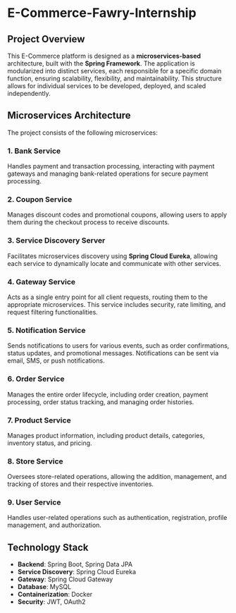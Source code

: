 # E-Commerce-Fawry-Internship

## Project Overview
This E-Commerce platform is designed as a **microservices-based** architecture, built with the **Spring Framework**. The application is modularized into distinct services, each responsible for a specific domain function, ensuring scalability, flexibility, and maintainability. This structure allows for individual services to be developed, deployed, and scaled independently.

## Microservices Architecture
The project consists of the following microservices:

### 1. Bank Service
Handles payment and transaction processing, interacting with payment gateways and managing bank-related operations for secure payment processing.

### 2. Coupon Service
Manages discount codes and promotional coupons, allowing users to apply them during the checkout process to receive discounts.

### 3. Service Discovery Server
Facilitates microservices discovery using **Spring Cloud Eureka**, allowing each service to dynamically locate and communicate with other services.

### 4. Gateway Service
Acts as a single entry point for all client requests, routing them to the appropriate microservices. This service includes security, rate limiting, and request filtering functionalities.

### 5. Notification Service
Sends notifications to users for various events, such as order confirmations, status updates, and promotional messages. Notifications can be sent via email, SMS, or push notifications.

### 6. Order Service
Manages the entire order lifecycle, including order creation, payment processing, order status tracking, and managing order histories.

### 7. Product Service
Manages product information, including product details, categories, inventory status, and pricing.

### 8. Store Service
Oversees store-related operations, allowing the addition, management, and tracking of stores and their respective inventories.

### 9. User Service
Handles user-related operations such as authentication, registration, profile management, and authorization.

## Technology Stack
- **Backend**: Spring Boot, Spring Data JPA
- **Service Discovery**: Spring Cloud Eureka
- **Gateway**: Spring Cloud Gateway
- **Database**: MySQL
- **Containerization**: Docker 
- **Security**: JWT, OAuth2 
